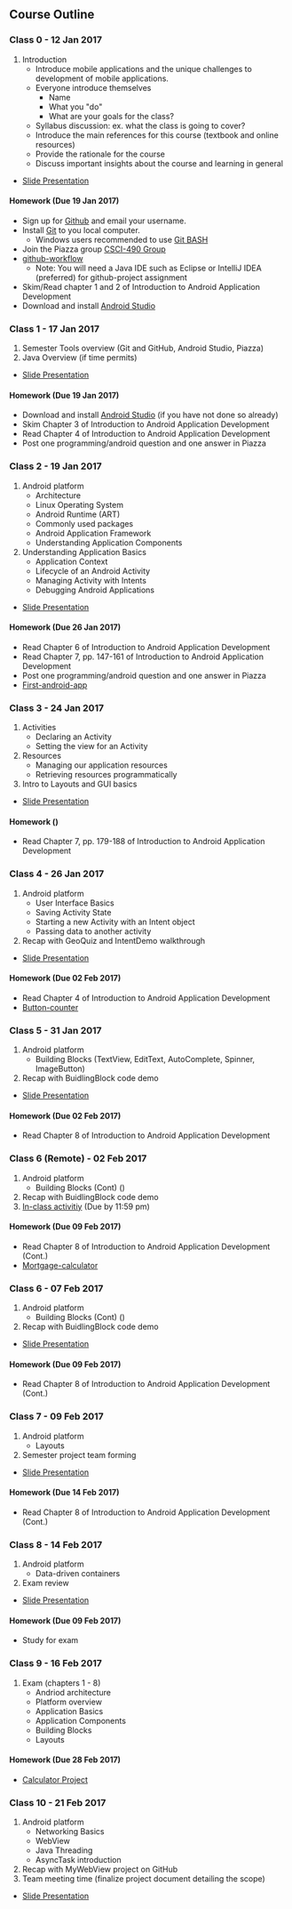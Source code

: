 ## Course Outline

### Class 0 - 12 Jan 2017

1. Introduction
    * Introduce mobile applications and the unique challenges to development of mobile applications.
    * Everyone introduce themselves
        * Name
        * What you "do"
        * What are your goals for the class?
   * Syllabus discussion: ex. what the class is going to cover?
   * Introduce the main references for this course (textbook and online resources)
   * Provide the rationale for the course
   * Discuss important insights about the course and learning in general
* [Slide Presentation](https://docs.google.com/presentation/d/1wfEjZae99QWwc0fsPF85pAxsYRbMkRInNM_bzbm2AFs/edit?usp=sharing)

#### Homework (Due 19 Jan 2017)

* Sign up for [Github](https://github.com) and email your username.
* Install [Git](https://git-scm.com/downloads) to you local computer.
   * Windows users recommended to use [Git BASH](https://git-for-windows.github.io/)
* Join the Piazza group [CSCI-490 Group](https://piazza.com/cofc/spring2017/csci490)
* [github-workflow](https://github.com/CSCI-490-MobileAppDevelopment/github-workflow)
   * Note: You will need a Java IDE such as Eclipse or IntelliJ IDEA (preferred) for github-project assignment
* Skim/Read chapter 1 and 2 of Introduction to Android Application Development
* Download and install [Android Studio](https://developer.android.com/studio/index.html)


### Class 1 - 17 Jan 2017

1. Semester Tools overview (Git and GitHub, Android Studio, Piazza)
2. Java Overview (if time permits)
* [Slide Presentation](https://docs.google.com/presentation/d/1l1u_SK0XuTVLp0j_SYmmguV-wjyqLfoU1b3N8iWL4ZQ/edit?usp=sharing)


#### Homework (Due 19 Jan 2017)

* Download and install [Android Studio](https://developer.android.com/studio/index.html) (if you have not done so already)
* Skim Chapter 3 of Introduction to Android Application Development
* Read Chapter 4 of Introduction to Android Application Development
* Post one programming/android question and one answer in Piazza

### Class 2 - 19 Jan 2017

1. Android platform
   * Architecture
   * Linux Operating System
   * Android Runtime (ART)
   * Commonly used packages
   * Android Application Framework
   * Understanding Application Components
2. Understanding Application Basics
   * Application Context
   * Lifecycle of an Android Activity
   * Managing Activity with Intents
   * Debugging Android Applications
* [Slide Presentation](https://docs.google.com/presentation/d/11kDj9pPiudASO6VdJdVdKFztA70Xh0eKN5MX1_oyCG4/edit?usp=sharing)

#### Homework (Due 26 Jan 2017)

* Read Chapter 6 of Introduction to Android Application Development
* Read Chapter 7, pp. 147-161 of Introduction to Android Application Development
* Post one programming/android question and one answer in Piazza
* [First-android-app](https://github.com/CSCI-490-MobileAppDevelopment/First-android-app-project)


### Class 3 - 24 Jan 2017

1. Activities
   * Declaring an Activity
   * Setting the view for an Activity
2. Resources
   * Managing our application resources
   * Retrieving resources programmatically
3. Intro to Layouts and GUI basics

* [Slide Presentation](https://docs.google.com/presentation/d/10bQbJAs23THwfRNS8-7SzU76b9fe725w0EjqwVs_EP4/edit?usp=sharing)


#### Homework ()

* Read Chapter 7, pp. 179-188 of Introduction to Android Application Development

### Class 4 - 26 Jan 2017

1. Android platform
   * User Interface Basics
   * Saving Activity State
   * Starting a new Activity with an Intent object
   * Passing data to another activity
2. Recap with GeoQuiz and IntentDemo walkthrough
* [Slide Presentation](https://docs.google.com/presentation/d/17GFj2wqNmTyKSQ60A8t4nwPy5hV4ZkfAUTdUumU5WT4/edit?usp=sharing)

#### Homework (Due 02 Feb 2017)

* Read Chapter 4 of Introduction to Android Application Development
* [Button-counter](https://github.com/CSCI-490-MobileAppDevelopment/Button-counter)


### Class 5 - 31 Jan 2017

1. Android platform
   * Building Blocks (TextView, EditText, AutoComplete, Spinner, ImageButton)
2. Recap with BuidlingBlock code demo
* [Slide Presentation](https://docs.google.com/presentation/d/1VS5pBZZ3qYM9QEWN8GfvMzqxiOLYMfVcFumFpHsDJow/edit?usp=sharing)

#### Homework (Due 02 Feb 2017)

* Read Chapter 8 of Introduction to Android Application Development


### Class 6 (Remote) - 02 Feb 2017

1. Android platform
   * Building Blocks (Cont) ()
2. Recap with BuidlingBlock code demo
3. [In-class activitiy](https://github.com/CSCI-490-MobileAppDevelopment/Inclass-Activity-01) (Due by 11:59 pm)


#### Homework (Due 09 Feb 2017)

* Read Chapter 8 of Introduction to Android Application Development (Cont.)
* [Mortgage-calculator](https://github.com/CSCI-490-MobileAppDevelopment/Mortgage-calculator-project)


### Class 6 - 07 Feb 2017

1. Android platform
   * Building Blocks (Cont) ()
2. Recap with BuidlingBlock code demo
* [Slide Presentation](https://docs.google.com/presentation/d/1xENKEnswTRRh8Gh1ovN9OVAHWVbtMaq2CxKPnIPJ_7c/edit?usp=sharing)


#### Homework (Due 09 Feb 2017)

* Read Chapter 8 of Introduction to Android Application Development (Cont.)


### Class 7 - 09 Feb 2017

1. Android platform
   * Layouts
2. Semester project team forming
* [Slide Presentation](https://docs.google.com/presentation/d/19pORluXY3XwvZDRpf-cYsdRnek9QOARArprpQ-z0yE4/edit?usp=sharing)


#### Homework (Due 14 Feb 2017)

* Read Chapter 8 of Introduction to Android Application Development (Cont.)


### Class 8 - 14 Feb 2017

1. Android platform
   * Data-driven containers
2. Exam review
* [Slide Presentation](https://drive.google.com/open?id=1HIwHiPTUqZPeGy97BCaCeK7ocAYReQKKd_qPFquYlts)


#### Homework (Due 09 Feb 2017)

* Study for exam


### Class 9 - 16 Feb 2017

1. Exam (chapters 1 - 8)
   * Andriod architecture
   * Platform overview
   * Application Basics
   * Application Components
   * Building Blocks
   * Layouts


#### Homework (Due 28 Feb 2017)

* [Calculator Project](https://github.com/CSCI-490-MobileAppDevelopment/Calculator-project)


### Class 10 - 21 Feb 2017

1. Android platform
   * Networking Basics
   * WebView
   * Java Threading
   * AsyncTask introduction
2. Recap with MyWebView project on GitHub
3. Team meeting time (finalize project document detailing the scope)
* [Slide Presentation](https://docs.google.com/presentation/d/1bZsgUou808CxtCZdqhvlAWaHlW-XmNPR3W20ARy5Nok/edit?usp=sharing)


